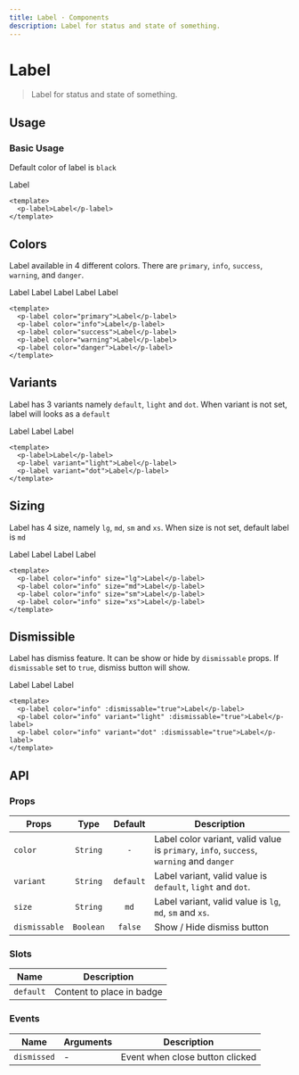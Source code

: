 ```yaml
---
title: Label · Components
description: Label for status and state of something.
---
```


<script setup>
  import pLabel from './Label.vue'
</script>

<style scoped lang="postcss">
  .preview {
    .label {
      @apply mr-4;

      &:last-child {
        @apply mr-0;
      }
    }
  }
</style>

# Label

> Label for status and state of something.

## Usage

### Basic Usage

Default color of label is `black`

<preview>
  <p-label>Label</p-label>
</preview>

```vue
<template>
  <p-label>Label</p-label>
</template>
```

## Colors
Label available in 4 different colors. There are `primary`, `info`, `success`, `warning`, and `danger`.

<preview>
  <p-label color="primary">Label</p-label>
  <p-label color="info">Label</p-label>
  <p-label color="success">Label</p-label>
  <p-label color="warning">Label</p-label>
  <p-label color="danger">Label</p-label>
</preview>

```vue
<template>
  <p-label color="primary">Label</p-label>
  <p-label color="info">Label</p-label>
  <p-label color="success">Label</p-label>
  <p-label color="warning">Label</p-label>
  <p-label color="danger">Label</p-label>
</template>
```

## Variants
Label has 3 variants namely `default`, `light` and `dot`. When variant is not set, label will looks as a `default`

<preview>
  <p-label>Label</p-label>
  <p-label variant="light">Label</p-label>
  <p-label variant="dot">Label</p-label>
</preview>

```vue
<template>
  <p-label>Label</p-label>
  <p-label variant="light">Label</p-label>
  <p-label variant="dot">Label</p-label>
</template>
```

## Sizing
Label has 4 size, namely `lg`, `md`, `sm` and `xs`. When size is not set, default label is `md`

<preview>
  <p-label color="info" size="lg">Label</p-label>
  <p-label color="info" size="md">Label</p-label>
  <p-label color="info" size="sm">Label</p-label>
  <p-label color="info" size="xs">Label</p-label>
</preview>

```vue
<template>
  <p-label color="info" size="lg">Label</p-label>
  <p-label color="info" size="md">Label</p-label>
  <p-label color="info" size="sm">Label</p-label>
  <p-label color="info" size="xs">Label</p-label>
</template>
```

## Dismissible
Label has dismiss feature. It can be show or hide by `dismissable` props. If `dismissable` set to `true`, dismiss button will show.

<preview>
  <p-label color="info" :dismissable="true">Label</p-label>
  <p-label color="info" variant="light" :dismissable="true">Label</p-label>
  <p-label color="info" variant="dot" :dismissable="true">Label</p-label>
</preview>

```vue
<template>
  <p-label color="info" :dismissable="true">Label</p-label>
  <p-label color="info" variant="light" :dismissable="true">Label</p-label>
  <p-label color="info" variant="dot" :dismissable="true">Label</p-label>
</template>
```

## API

### Props

| Props         |   Type    |  Default  | Description                                                                                                |
|---------------|:---------:|:---------:|---------------------------------------------------------------------------------------------------------------------|
| `color`       | `String`  | `-` | Label color variant, valid value is `primary`, `info`, `success`, `warning` and `danger` |
| `variant`     | `String`  | `default` | Label variant, valid value is `default`, `light` and `dot`.                |
| `size`        | `String`  |   `md`    | Label variant, valid value is `lg`, `md`, `sm` and `xs`.                   |
| `dismissable` | `Boolean` |  `false`  | Show / Hide dismiss button                                                 |

### Slots

| Name      | Description               |
|-----------|---------------------------|
| `default` | Content to place in badge |

### Events

| Name        | Arguments | Description                     |
|-------------|-----------|---------------------------------|
| `dismissed` | -         | Event when close button clicked |
